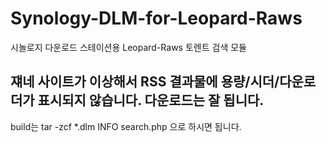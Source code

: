 # Synology-DLM-for-Leopard-Raws
시놀로지 다운로드 스테이션용 Leopard-Raws 토렌트 검색 모듈

## 쟤네 사이트가 이상해서 RSS 결과물에 용량/시더/다운로더가 표시되지 않습니다. 다운로드는 잘 됩니다.



build는
  		tar -zcf *.dlm INFO search.php
으로 하시면 됩니다.
